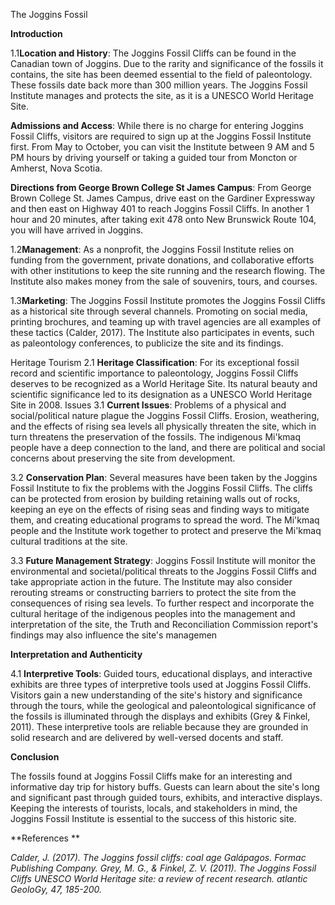 The Joggins Fossil 

**Introduction** 

1.1**Location and History**: The Joggins Fossil Cliffs can be found in the Canadian town of Joggins. Due to the rarity and significance of the fossils it contains, the site has been deemed essential to the field of paleontology. These fossils date back more than 300 million years. The Joggins Fossil Institute manages and protects the site, as it is a UNESCO World Heritage Site.
 
**Admissions and Access**: While there is no charge for entering Joggins Fossil Cliffs, visitors are required to sign up at the Joggins Fossil Institute first. From May to October, you can visit the Institute between 9 AM and 5 PM hours by driving yourself or taking a guided tour from Moncton or Amherst, Nova Scotia.

**Directions from George Brown College St James Campus**: From George Brown College St. James Campus, drive east on the Gardiner Expressway and then east on Highway 401 to reach Joggins Fossil Cliffs. In another 1 hour and 20 minutes, after taking exit 478 onto New Brunswick Route 104, you will have arrived in Joggins.

1.2**Management**: As a nonprofit, the Joggins Fossil Institute relies on funding from the government, private donations, and collaborative efforts with other institutions to keep the site running and the research flowing. The Institute also makes money from the sale of souvenirs, tours, and courses.

1.3**Marketing**: The Joggins Fossil Institute promotes the Joggins Fossil Cliffs as a historical site through several channels. Promoting on social media, printing brochures, and teaming up with travel agencies are all examples of these tactics (Calder, 2017). The Institute also participates in events, such as paleontology conferences, to publicize the site and its findings.
 
Heritage Tourism
    2.1 **Heritage Classification**: For its exceptional fossil record and scientific importance to paleontology, Joggins Fossil Cliffs deserves to be recognized as a World Heritage Site. Its natural beauty and scientific significance led to its designation as a UNESCO World Heritage Site in 2008.
Issues
    3.1 **Current Issues**: Problems of a physical and social/political nature plague the Joggins Fossil Cliffs. Erosion, weathering, and the effects of rising sea levels all physically threaten the site, which in turn threatens the preservation of the fossils. The indigenous Mi'kmaq people have a deep connection to the land, and there are political and social concerns about preserving the site from development.
    
3.2 **Conservation Plan**: Several measures have been taken by the Joggins Fossil Institute to fix the problems with the Joggins Fossil Cliffs. The cliffs can be protected from erosion by building retaining walls out of rocks, keeping an eye on the effects of rising seas and finding ways to mitigate them, and creating educational programs to spread the word. The Mi'kmaq people and the Institute work together to protect and preserve the Mi'kmaq cultural traditions at the site.

3.3 **Future Management Strategy**: Joggins Fossil Institute will monitor the environmental and societal/political threats to the Joggins Fossil Cliffs and take appropriate action in the future. The Institute may also consider rerouting streams or constructing barriers to protect the site from the consequences of rising sea levels. To further respect and incorporate the cultural heritage of the indigenous peoples into the management and interpretation of the site, the Truth and Reconciliation Commission report's findings may also influence the site's managemen

**Interpretation and Authenticity**
      
   4.1 **Interpretive Tools**: Guided tours, educational displays, and interactive exhibits are three types of interpretive tools used at Joggins Fossil Cliffs. Visitors gain a new understanding of the site's history and significance through the tours, while the geological and paleontological significance of the fossils is illuminated through the displays and exhibits (Grey & Finkel, 2011). These interpretive tools are reliable because they are grounded in solid research and are delivered by well-versed docents and staff.
    
 **Conclusion**

The fossils found at Joggins Fossil Cliffs make for an interesting and informative day trip for history buffs. Guests can learn about the site's long and significant past through guided tours, exhibits, and interactive displays. Keeping the interests of tourists, locals, and stakeholders in mind, the Joggins Fossil Institute is essential to the success of this historic site.

 **References **
 
_Calder, J. (2017). The Joggins fossil cliffs: coal age Galápagos. Formac Publishing Company.
Grey, M. G., & Finkel, Z. V. (2011). The Joggins Fossil Cliffs UNESCO World Heritage site: a review of recent research. atlantic GeoloGy, 47, 185-200._




